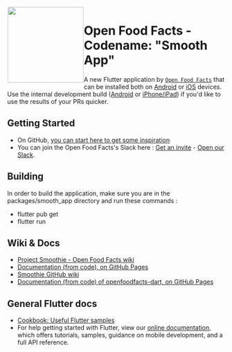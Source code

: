 <img height='175' src="https://static.openfoodfacts.org/images/svg/openfoodfacts-logo-en.svg" align="left" hspace="1" vspace="1">

# Open Food Facts - Codename: "Smooth App"

A new Flutter application by [`Open Food Facts`](https://github.com/openfoodfacts) that can be installed both on [Android](https://play.google.com/store/apps/details?id=org.openfoodfacts.app) or [iOS](https://apps.apple.com/us/app/smooth-app/id1526747703) devices. Use the internal development build ([Android](https://play.google.com/apps/internaltest/4700279390303733107) or [iPhone/iPad](https://testflight.apple.com/join/dIhF6Gi4)) if you'd like to use the results of your PRs quicker.


## Getting Started
- On GitHub, [you can start here to get some inspiration](https://github.com/openfoodfacts/smooth-app/issues/525)
- You can join the Open Food Facts's Slack here : [Get an invite](https://slack.openfoodfacts.org) - [Open our Slack](https://openfoodfacts.slack.com).


## Building
In order to build the application, make sure you are in the packages/smooth_app directory and run these commands :
- flutter pub get
- flutter run


## Wiki & Docs
- [Project Smoothie - Open Food Facts wiki](https://wiki.openfoodfacts.org/Project_Smoothie)
- [Documentation (from code), on GitHub Pages](https://openfoodfacts.github.io/smooth-app/)
- [Smoothie GitHub wiki](https://github.com/openfoodfacts/smooth-app/wiki)
- [Documentation (from code) of openfoodfacts-dart, on GitHub Pages](https://openfoodfacts.github.io/openfoodfacts-dart/)

## General Flutter docs
- [Cookbook: Useful Flutter samples](https://flutter.dev/docs/cookbook)
- For help getting started with Flutter, view our
  [online documentation](https://flutter.dev/docs), which offers tutorials,
  samples, guidance on mobile development, and a full API reference.
  
